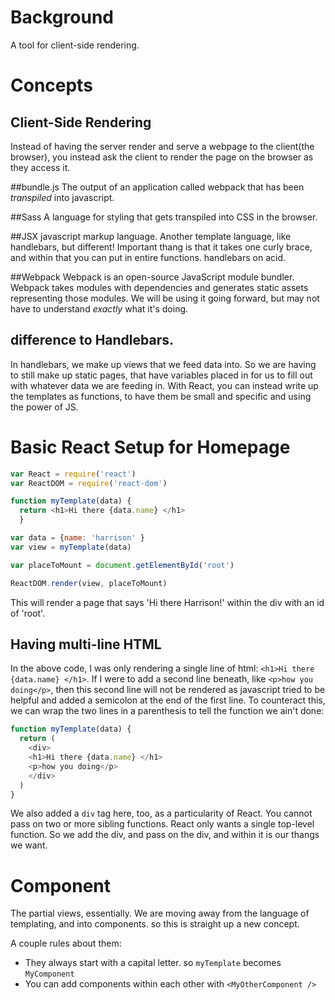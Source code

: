 <!--Title: React Overview -->
<!--Subtitle: Everything you need to know to have the best reaction to React! -->

# Background
A tool for client-side rendering.

# Concepts

## Client-Side Rendering
Instead of having the server render and serve a webpage to the client(the browser), you instead ask the client to render the page on the browser as they access it.

##bundle.js
The output of an application called webpack that has been _transpiled_ into javascript.

##Sass
A language for styling that gets transpiled into CSS in the browser.

##JSX
javascript markup language.  Another template language, like handlebars, but different!  Important thang is that it takes one curly brace, and within that you can put in entire functions.  handlebars on acid.

##Webpack
Webpack is an open-source JavaScript module bundler. Webpack takes modules with dependencies and generates static assets representing those modules.  We will be using it going forward, but may not have to understand _exactly_ what it's doing.

## difference to Handlebars.
In handlebars, we make up views that we feed data into.  So we are having to still make up static pages, that have variables placed in for us to fill out with whatever data we are feeding in.  With React, you can instead write up the templates as functions, to have them be small and specific and using the power of JS.

# Basic React Setup for Homepage

```js
var React = require('react')
var ReactDOM = require('react-dom')

function myTemplate(data) {
  return <h1>Hi there {data.name} </h1>
  }

var data = {name: 'harrison' }
var view = myTemplate(data)

var placeToMount = document.getElementById('root')

ReactDOM.render(view, placeToMount)
```

This will render a page that says 'Hi there Harrison!' within the div with an id of 'root'.

## Having multi-line HTML

In the above code, I was only rendering a single line of html: `<h1>Hi there {data.name} </h1>`.  If I were to add a second line beneath, like `<p>how you doing</p>`, then this second line will not be rendered as javascript tried to be helpful and added a semicolon at the end of the first line.  To counteract this, we can wrap the two lines in a parenthesis to tell the function we ain't done:
```js
function myTemplate(data) {
  return (
    <div>
    <h1>Hi there {data.name} </h1>
    <p>how you doing</p>
    </div>
  )
}
```
We also added a `div` tag here, too, as a particularity of React.  You cannot pass on two or more sibling functions.  React only wants a single top-level function.  So we add the div, and pass on the div, and within it is our thangs we want.

# Component
The partial views, essentially.  We are moving away from the language of templating, and into components.  so this is straight up a new concept.

A couple rules about them:
- They always start with a capital letter.  so `myTemplate` becomes `MyComponent`
- You can add components within each other with `<MyOtherComponent />`

